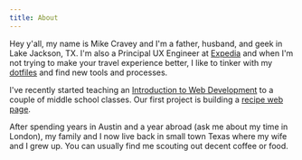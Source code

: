 ```yaml
---
title: About
---
```


Hey y'all, my name is Mike Cravey and I'm a father, husband, and geek in Lake Jackson, TX. I'm also a Principal UX Engineer at [Expedia](https://www.expedia.com) and when I'm not trying to make your travel experience better, I like to tinker with my [dotfiles](https://github.com/craveytrain/dotfiles) and find new tools and processes.

I've recently started teaching an [Introduction to Web Development](https://paper.dropbox.com/doc/Syllabus--ANjBXim08UxL4UwYAjpJKMFpAQ-FuWeqNl5Upm3WqD5dfXmg) to a couple of middle school classes. Our first project is building a [recipe web page](https://codepen.io/craveytrain/pen/xaeXBm).

After spending years in Austin and a year abroad (ask me about my time in London), my family and I now live back in small town Texas where my wife and I grew up. You can usually find me scouting out decent coffee or food.
